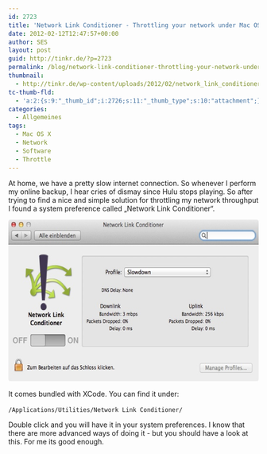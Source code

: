 ```yaml
---
id: 2723
title: 'Network Link Conditioner - Throttling your network under Mac OS X'
date: 2012-02-12T12:47:57+00:00
author: SES
layout: post
guid: http://tinkr.de/?p=2723
permalink: /blog/network-link-conditioner-throttling-your-network-under-mac-os-x/
thumbnail:
  - http://tinkr.de/wp-content/uploads/2012/02/network_link_conditioner_preview.jpg
tc-thumb-fld:
  - 'a:2:{s:9:"_thumb_id";i:2726;s:11:"_thumb_type";s:10:"attachment";}'
categories:
  - Allgemeines
tags:
  - Mac OS X
  - Network
  - Software
  - Throttle
---
```

At home, we have a pretty slow internet connection. So whenever I perform my online backup, I hear cries of dismay since Hulu stops playing. So after trying to find a nice and simple solution for throttling my network throughput I found a system preference called &#8222;Network Link Conditioner&#8220;.

<img loading="lazy" title="Network Link Conditioner" src="/assets/2012/02/network_link_conditioner.jpg" alt="" width="606" height="325" />

It comes bundled with XCode. You can find it under:

`/Applications/Utilities/Network Link Conditioner/`

Double click and you will have it in your system preferences. I know that there are more advanced ways of doing it - but you should have a look at this. For me its good enough.
